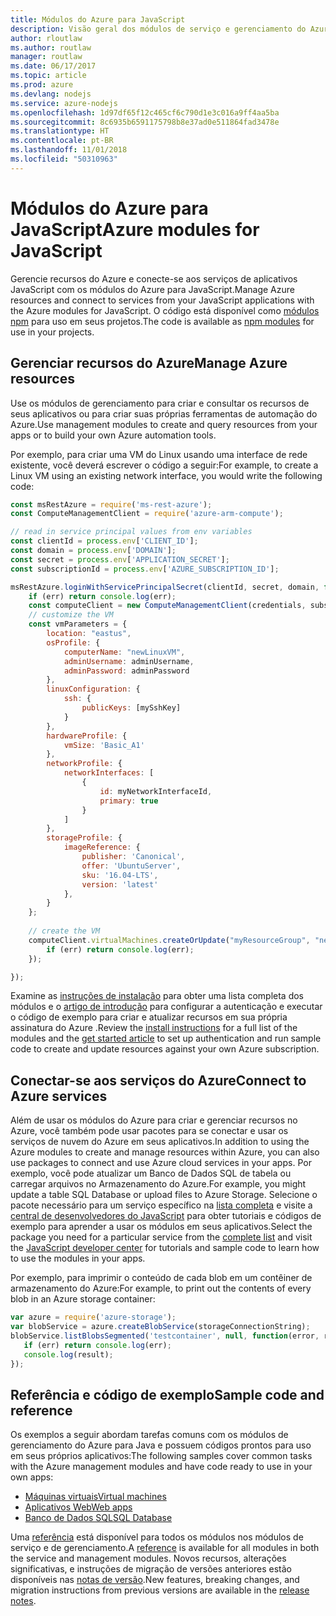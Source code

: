 ```yaml
---
title: Módulos do Azure para JavaScript
description: Visão geral dos módulos de serviço e gerenciamento do Azure para JavaScript
author: rloutlaw
ms.author: routlaw
manager: routlaw
ms.date: 06/17/2017
ms.topic: article
ms.prod: azure
ms.devlang: nodejs
ms.service: azure-nodejs
ms.openlocfilehash: 1d97df65f12c465cf6c790d1e3c016a9ff4aa5ba
ms.sourcegitcommit: 8c6935b6591175798b8e37ad0e511864fad3478e
ms.translationtype: HT
ms.contentlocale: pt-BR
ms.lasthandoff: 11/01/2018
ms.locfileid: "50310963"
---
```

# <a name="azure-modules-for-javascript"></a><span data-ttu-id="38ca7-103">Módulos do Azure para JavaScript</span><span class="sxs-lookup"><span data-stu-id="38ca7-103">Azure modules for JavaScript</span></span>

<span data-ttu-id="38ca7-104">Gerencie recursos do Azure e conecte-se aos serviços de aplicativos JavaScript com os módulos do Azure para JavaScript.</span><span class="sxs-lookup"><span data-stu-id="38ca7-104">Manage Azure resources and connect to services from your JavaScript applications with the Azure modules for JavaScript.</span></span> <span data-ttu-id="38ca7-105">O código está disponível como [módulos npm](node-sdk-azure-install.md) para uso em seus projetos.</span><span class="sxs-lookup"><span data-stu-id="38ca7-105">The code is available as [npm modules](node-sdk-azure-install.md) for use in your projects.</span></span> 

## <a name="manage-azure-resources"></a><span data-ttu-id="38ca7-106">Gerenciar recursos do Azure</span><span class="sxs-lookup"><span data-stu-id="38ca7-106">Manage Azure resources</span></span>

<span data-ttu-id="38ca7-107">Use os módulos de gerenciamento para criar e consultar os recursos de seus aplicativos ou para criar suas próprias ferramentas de automação do Azure.</span><span class="sxs-lookup"><span data-stu-id="38ca7-107">Use management modules to create and query resources from your apps or to build your own Azure automation tools.</span></span> 

<span data-ttu-id="38ca7-108">Por exemplo, para criar uma VM do Linux usando uma interface de rede existente, você deverá escrever o código a seguir:</span><span class="sxs-lookup"><span data-stu-id="38ca7-108">For example, to create a Linux VM using an existing network interface, you would write the following code:</span></span>

```javascript
const msRestAzure = require('ms-rest-azure');
const ComputeManagementClient = require('azure-arm-compute');

// read in service principal values from env variables
const clientId = process.env['CLIENT_ID'];
const domain = process.env['DOMAIN'];
const secret = process.env['APPLICATION_SECRET'];
const subscriptionId = process.env['AZURE_SUBSCRIPTION_ID'];

msRestAzure.loginWithServicePrincipalSecret(clientId, secret, domain, function (err, credentials, subscriptions) {
    if (err) return console.log(err);
    const computeClient = new ComputeManagementClient(credentials, subscriptionId);
    // customize the VM 
    const vmParameters = {
        location: "eastus",
        osProfile: {
            computerName: "newLinuxVM",
            adminUsername: adminUsername,
            adminPassword: adminPassword
        },
        linuxConfiguration: {
            ssh: {
                publicKeys: [mySshKey]
            }
        },
        hardwareProfile: {
            vmSize: 'Basic_A1'
        },
        networkProfile: {
            networkInterfaces: [
                {
                    id: myNetworkInterfaceId,
                    primary: true
                }
            ]
        },
        storageProfile: {
            imageReference: {
                publisher: 'Canonical',
                offer: 'UbuntuServer',
                sku: '16.04-LTS',
                version: 'latest'
            },
        }
    };
 
    // create the VM
    computeClient.virtualMachines.createOrUpdate("myResourceGroup", "newLinuxVM", vmParameters, function (err, data) {
        if (err) return console.log(err);
    });

});
```

<span data-ttu-id="38ca7-109">Examine as [instruções de instalação](node-sdk-azure-install.md) para obter uma lista completa dos módulos e o [artigo de introdução](node-sdk-azure-get-started.md) para configurar a autenticação e executar o código de exemplo para criar e atualizar recursos em sua própria assinatura do Azure .</span><span class="sxs-lookup"><span data-stu-id="38ca7-109">Review the [install instructions](node-sdk-azure-install.md) for a full list of the modules and the [get started article](node-sdk-azure-get-started.md) to set up authentication and run sample code to create and update resources against your own Azure subscription.</span></span> 

## <a name="connect-to-azure-services"></a><span data-ttu-id="38ca7-110">Conectar-se aos serviços do Azure</span><span class="sxs-lookup"><span data-stu-id="38ca7-110">Connect to Azure services</span></span>

<span data-ttu-id="38ca7-111">Além de usar os módulos do Azure para criar e gerenciar recursos no Azure, você também pode usar pacotes para se conectar e usar os serviços de nuvem do Azure em seus aplicativos.</span><span class="sxs-lookup"><span data-stu-id="38ca7-111">In addition to using the Azure modules to create and manage resources within Azure, you can also use packages to connect and use Azure cloud services in your apps.</span></span> <span data-ttu-id="38ca7-112">Por exemplo, você pode atualizar um Banco de Dados SQL de tabela ou carregar arquivos no Armazenamento do Azure.</span><span class="sxs-lookup"><span data-stu-id="38ca7-112">For example, you might update a table SQL Database or upload files to Azure Storage.</span></span> <span data-ttu-id="38ca7-113">Selecione o pacote necessário para um serviço específico na [lista completa](node-sdk-azure-install.md) e visite a [central de desenvolvedores do JavaScript](https://azure.microsoft.com/develop/nodejs/) para obter tutoriais e códigos de exemplo para aprender a usar os módulos em seus aplicativos.</span><span class="sxs-lookup"><span data-stu-id="38ca7-113">Select the package you need for a particular service from the [complete list](node-sdk-azure-install.md) and visit the [JavaScript developer center](https://azure.microsoft.com/develop/nodejs/) for tutorials and sample code to learn how to use the modules in your apps.</span></span>

<span data-ttu-id="38ca7-114">Por exemplo, para imprimir o conteúdo de cada blob em um contêiner de armazenamento do Azure:</span><span class="sxs-lookup"><span data-stu-id="38ca7-114">For example, to print out the contents of every blob in an Azure storage container:</span></span>

```javascript
var azure = require('azure-storage');
var blobService = azure.createBlobService(storageConnectionString);
blobService.listBlobsSegmented('testcontainer', null, function(error, result, response) {
   if (err) return console.log(err);
   console.log(result);
});
```

## <a name="sample-code-and-reference"></a><span data-ttu-id="38ca7-115">Referência e código de exemplo</span><span class="sxs-lookup"><span data-stu-id="38ca7-115">Sample code and reference</span></span>

<span data-ttu-id="38ca7-116">Os exemplos a seguir abordam tarefas comuns com os módulos de gerenciamento do Azure para Java e possuem códigos prontos para uso em seus próprios aplicativos:</span><span class="sxs-lookup"><span data-stu-id="38ca7-116">The following samples cover common tasks with the Azure management modules and have code ready to use in your own apps:</span></span>

- [<span data-ttu-id="38ca7-117">Máquinas virtuais</span><span class="sxs-lookup"><span data-stu-id="38ca7-117">Virtual machines</span></span>](node-samples-services-compute.md)
- [<span data-ttu-id="38ca7-118">Aplicativos Web</span><span class="sxs-lookup"><span data-stu-id="38ca7-118">Web apps</span></span>](node-samples-services-web-and-mobile.md)
- [<span data-ttu-id="38ca7-119">Banco de Dados SQL</span><span class="sxs-lookup"><span data-stu-id="38ca7-119">SQL Database</span></span>](node-samples-services-database.md)
   
<span data-ttu-id="38ca7-120">Uma [referência](https://docs.microsoft.com/javascript/api) está disponível para todos os módulos nos módulos de serviço e de gerenciamento.</span><span class="sxs-lookup"><span data-stu-id="38ca7-120">A [reference](https://docs.microsoft.com/javascript/api) is available for all modules in both the service and management modules.</span></span> <span data-ttu-id="38ca7-121">Novos recursos, alterações significativas, e instruções de migração de versões anteriores estão disponíveis nas [notas de versão](https://github.com/Azure/azure-sdk-for-node/releases).</span><span class="sxs-lookup"><span data-stu-id="38ca7-121">New features, breaking changes, and migration instructions from previous versions are available in the [release notes](https://github.com/Azure/azure-sdk-for-node/releases).</span></span>